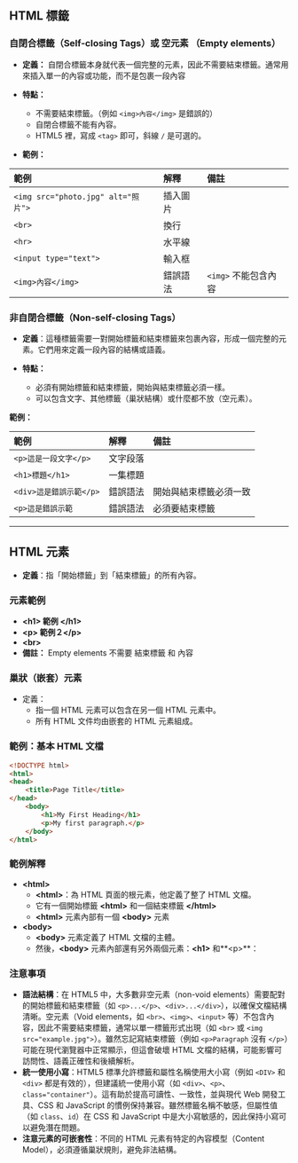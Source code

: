 
## HTML 標籤

### 自閉合標籤（Self-closing Tags）或 空元素 （Empty elements）

- **定義：** 自閉合標籤本身就代表一個完整的元素，因此不需要結束標籤。通常用來插入單一的內容或功能，而不是包裹一段內容

- **特點：**
	-  不需要結束標籤。（例如 `<img>內容</img>` 是錯誤的）
	-  自閉合標籤不能有內容。
	- HTML5 裡，寫成 `<tag>` 即可，斜線 `/` 是可選的。

- **範例：**

| 範例 | 解釋 | 備註 |
| :-- | :-- | :-- |
| `<img src="photo.jpg" alt="照片">` | 插入圖片 ||
| `<br>` | 換行 ||
| `<hr>` | 水平線 ||
| `<input type="text">` | 輸入框 ||
| `<img>內容</img>` | 錯誤語法 | `<img>` 不能包含內容 |

### 非自閉合標籤（Non-self-closing Tags）

- **定義**：這種標籤需要一對開始標籤和結束標籤來包裹內容，形成一個完整的元素。它們用來定義一段內容的結構或語義。

- **特點：**
	- 必須有開始標籤和結束標籤，開始與結束標籤必須一樣。
	- 可以包含文字、其他標籤（巢狀結構）或什麼都不放（空元素）。

 **範例：**

| 範例 | 解釋 | 備註 |
| :-- | :-- | :-- |
| `<p>這是一段文字</p>` | 文字段落 ||
| `<h1>標題</h1>` | 一集標題 ||
| `<div>這是錯誤示範</p>` | 錯誤語法 | 開始與結束標籤必須一致 |
| `<p>這是錯誤示範` | 錯誤語法 | 必須要結束標籤 |

---
## HTML 元素
- **定義**：指「開始標籤」到「結束標籤」的所有內容。
  
### 元素範例
- **&lt;h1&gt; 範例 &lt;/h1&gt;**
- **&lt;p&gt; 範例２&lt;/p&gt;**
- **&lt;br&gt;**
- **備註：** Empty elements 不需要 結束標籤 和 內容

### 巢狀（嵌套）元素
- 定義：
	- 指一個 HTML 元素可以包含在另一個 HTML 元素中。
	- 所有 HTML 文件均由嵌套的 HTML 元素組成。

### 範例：基本 HTML 文檔

```html
<!DOCTYPE html>  
<html>  
<head>  
	<title>Page Title</title>  
</head>  
	<body>  
		<h1>My First Heading</h1>  
		<p>My first paragraph.</p>  
	</body>  
</html>
```

### 範例解釋
- **&lt;html&gt;** 
	- **&lt;html&gt;**：為 HTML 頁面的根元素，他定義了整了 HTML 文檔。
	- 它有一個開始標籤 **&lt;html&gt;** 和一個結束標籤 **&lt;/html&gt;**
	- **&lt;html&gt;** 元素內部有一個 **&lt;body&gt;** 元素
- **&lt;body&gt;** 
	- **&lt;body&gt;** 元素定義了 HTML 文檔的主體。 
	- 然後，**&lt;body&gt;** 元素內部還有另外兩個元素：**&lt;h1&gt;** 和**&lt;p&gt;**：
### 注意事項
- **語法結構**：在 HTML5 中，大多數非空元素（non-void elements）需要配對的開始標籤和結束標籤（如 `<p>...</p>`、`<div>...</div>`），以確保文檔結構清晰。空元素（Void elements，如 `<br>`、`<img>`、`<input>` 等）不包含內容，因此不需要結束標籤，通常以單一標籤形式出現（如 `<br>` 或 `<img src="example.jpg">`）。雖然忘記寫結束標籤（例如 `<p>Paragraph` 沒有 `</p>`）可能在現代瀏覽器中正常顯示，但這會破壞 HTML 文檔的結構，可能影響可訪問性、語義正確性和後續解析。
- **統一使用小寫**：HTML5 標準允許標籤和屬性名稱使用大小寫（例如 `<DIV>` 和 `<div>` 都是有效的），但建議統一使用小寫（如 `<div>`、`<p>`、`class="container"`）。這有助於提高可讀性、一致性，並與現代 Web 開發工具、CSS 和 JavaScript 的慣例保持兼容。雖然標籤名稱不敏感，但屬性值（如 `class`、`id`）在 CSS 和 JavaScript 中是大小寫敏感的，因此保持小寫可以避免潛在問題。
- **注意元素的可嵌套性**：不同的 HTML 元素有特定的內容模型（Content Model），必須遵循巢狀規則，避免非法結構。